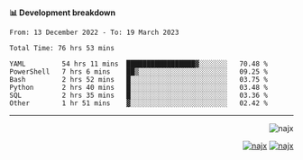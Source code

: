 <b>📊 Development breakdown</b>
<!--START_SECTION:waka-->

```text
From: 13 December 2022 - To: 19 March 2023

Total Time: 76 hrs 53 mins

YAML         54 hrs 11 mins  █████████████████▓░░░░░░░   70.48 %
PowerShell   7 hrs 6 mins    ██▒░░░░░░░░░░░░░░░░░░░░░░   09.25 %
Bash         2 hrs 52 mins   █░░░░░░░░░░░░░░░░░░░░░░░░   03.75 %
Python       2 hrs 40 mins   █░░░░░░░░░░░░░░░░░░░░░░░░   03.48 %
SQL          2 hrs 35 mins   █░░░░░░░░░░░░░░░░░░░░░░░░   03.36 %
Other        1 hr 51 mins    ▓░░░░░░░░░░░░░░░░░░░░░░░░   02.42 %
```

<!--END_SECTION:waka-->
-----
<p align="right">
  <img src="https://komarev.com/ghpvc/?username=najx&label=GitHub%20Profile%20Views&color=yellow&style=flat" alt="najx" />
</p align="center">
<p align="right">
  <a href="https://www.linkedin.com/in/abdx"><img src="https://img.shields.io/badge/LinkedIn--_.svg?style=social&logo=linkedin" alt="najx"></a>
  <a href="https://stackoverflow.com/users/19588110/najim-abdelmoula"><img src="https://img.shields.io/badge/Stack Overflow--_.svg?style=social&logo=stackoverflow" alt="najx"></a>
</p align="center">
